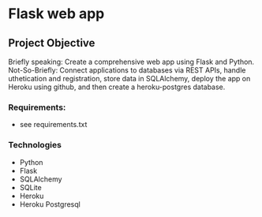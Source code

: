 # Flask web app 

## Project Objective
Briefly speaking: Create a comprehensive web app using Flask and Python. 
Not-So-Briefly: Connect applications to databases via REST APIs, handle uthetication and registration, store data in SQLAlchemy, deploy the app on Heroku using github, and then create a heroku-postgres database. 

### Requirements:
- see requirements.txt

### Technologies
- Python
- Flask
- SQLAlchemy
- SQLite
- Heroku
- Heroku Postgresql


